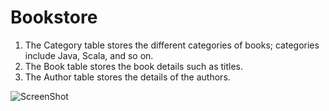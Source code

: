 Bookstore
=========
1. The Category table stores the different categories of books; categories include Java, Scala, and so on.
2. The Book table stores the book details such as titles.
3. The Author table stores the details of the authors.

![ScreenShot](https://avatars0.githubusercontent.com/u/5487100?u=71f6c71e9242c849e07da31ea889e976024b19f8&s=140)
